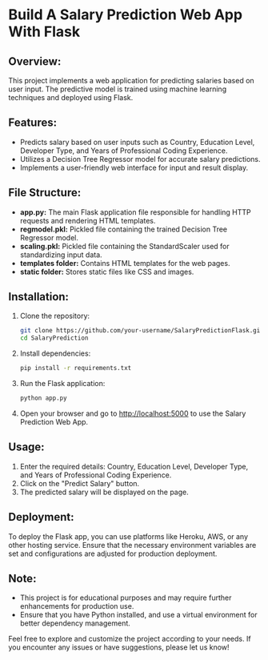 # Build A Salary Prediction Web App With Flask

## Overview:

This project implements a web application for predicting salaries based on user input. The predictive model is trained using machine learning techniques and deployed using Flask.

## Features:

- Predicts salary based on user inputs such as Country, Education Level, Developer Type, and Years of Professional Coding Experience.
- Utilizes a Decision Tree Regressor model for accurate salary predictions.
- Implements a user-friendly web interface for input and result display.

## File Structure:

- **app.py:** The main Flask application file responsible for handling HTTP requests and rendering HTML templates.
- **regmodel.pkl:** Pickled file containing the trained Decision Tree Regressor model.
- **scaling.pkl:** Pickled file containing the StandardScaler used for standardizing input data.
- **templates folder:** Contains HTML templates for the web pages.
- **static folder:** Stores static files like CSS and images.

## Installation:

1. Clone the repository:

    ```bash
    git clone https://github.com/your-username/SalaryPredictionFlask.git
    cd SalaryPrediction
    ```

2. Install dependencies:

    ```bash
    pip install -r requirements.txt
    ```

3. Run the Flask application:

    ```bash
    python app.py
    ```

4. Open your browser and go to [http://localhost:5000](http://localhost:5000) to use the Salary Prediction Web App.

## Usage:

1. Enter the required details: Country, Education Level, Developer Type, and Years of Professional Coding Experience.
2. Click on the "Predict Salary" button.
3. The predicted salary will be displayed on the page.

## Deployment:

To deploy the Flask app, you can use platforms like Heroku, AWS, or any other hosting service. Ensure that the necessary environment variables are set and configurations are adjusted for production deployment.

## Note:

- This project is for educational purposes and may require further enhancements for production use.
- Ensure that you have Python installed, and use a virtual environment for better dependency management.

Feel free to explore and customize the project according to your needs. If you encounter any issues or have suggestions, please let us know!
